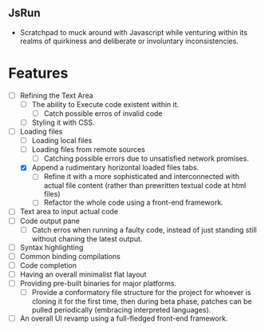 ## JsRun

* Scratchpad to muck around with Javascript while venturing within its realms of quirkiness and deliberate or involuntary inconsistencies.

# Features
- [ ] Refining the Text Area
	- [ ] The ability to Execute code existent within it.
		- [ ] Catch possible erros of invalid code
	- [ ] Styling it with CSS.
- [ ] Loading files
	- [ ] Loading local files
	- [ ] Loading files from remote sources
		- [ ] Catching possible errors due to unsatisfied network promises.
	- [x] Append a rudimentary horizontal loaded files tabs.
		- [ ] Refine it with a more sophisticated and interconnected with actual file content (rather than prewritten textual code at html files)
		- [ ] Refactor the whole code using a front-end framework.
- [ ] Text area to input actual code
- [ ] Code output pane
	- [ ] Catch erros when running a faulty code, instead of just standing still without chaning the latest output.
- [ ] Syntax highlighting
- [ ] Common binding compilations
- [ ] Code completion
- [ ] Having an overall minimalist flat layout
- [ ] Providing pre-built binaries for major platforms.
	- [ ] Provide a conformatory file structure for the project for whoever is cloning it for the first time, then during beta phase, patches can be pulled periodically (embracing interpreted languages).
- [ ] An overall UI revamp using a full-fledged front-end framework.